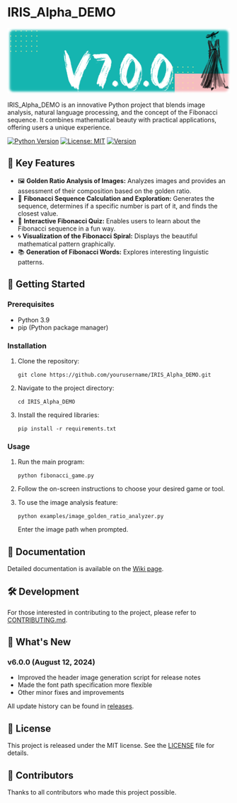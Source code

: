 # IRIS_Alpha_DEMO

![Project Logo](https://raw.githubusercontent.com/Sunwood-ai-labs/IRIS_Alpha_DEMO/main/docs/release_notes/header_image/release_header_latest.png)

IRIS_Alpha_DEMO is an innovative Python project that blends image analysis, natural language processing, and the concept of the Fibonacci sequence. It combines mathematical beauty with practical applications, offering users a unique experience.

[![Python Version](https://img.shields.io/badge/python-3.9-blue.svg)](https://www.python.org/downloads/release/python-390/)
[![License: MIT](https://img.shields.io/badge/License-MIT-yellow.svg)](https://opensource.org/licenses/MIT)
[![Version](https://img.shields.io/badge/version-6.0.0-green.svg)](https://github.com/yourusername/IRIS_Alpha_DEMO/releases)

## 🌟 Key Features

- 🖼️ **Golden Ratio Analysis of Images:** Analyzes images and provides an assessment of their composition based on the golden ratio.
- 🔢 **Fibonacci Sequence Calculation and Exploration:** Generates the sequence, determines if a specific number is part of it, and finds the closest value.
- 🧠 **Interactive Fibonacci Quiz:** Enables users to learn about the Fibonacci sequence in a fun way.
- 🌀 **Visualization of the Fibonacci Spiral:** Displays the beautiful mathematical pattern graphically.
- 📚 **Generation of Fibonacci Words:** Explores interesting linguistic patterns.

## 🚀 Getting Started

### Prerequisites

- Python 3.9
- pip (Python package manager)

### Installation

1. Clone the repository:
   ```
   git clone https://github.com/yourusername/IRIS_Alpha_DEMO.git
   ```

2. Navigate to the project directory:
   ```
   cd IRIS_Alpha_DEMO
   ```

3. Install the required libraries:
   ```
   pip install -r requirements.txt
   ```

### Usage

1. Run the main program:
   ```
   python fibonacci_game.py
   ```

2. Follow the on-screen instructions to choose your desired game or tool.

3. To use the image analysis feature:
   ```
   python examples/image_golden_ratio_analyzer.py
   ```
   Enter the image path when prompted.

## 📘 Documentation

Detailed documentation is available on the [Wiki page](https://github.com/yourusername/IRIS_Alpha_DEMO/wiki).

## 🛠️ Development

For those interested in contributing to the project, please refer to [CONTRIBUTING.md](CONTRIBUTING.md).

## 📅 What's New

### v6.0.0 (August 12, 2024)
- Improved the header image generation script for release notes
- Made the font path specification more flexible
- Other minor fixes and improvements

All update history can be found in [releases](https://github.com/Sunwood-ai-labs/IRIS_Alpha_DEMO/releases).

## 📄 License

This project is released under the MIT license. See the [LICENSE](LICENSE) file for details.

## 🤝 Contributors

Thanks to all contributors who made this project possible.
```